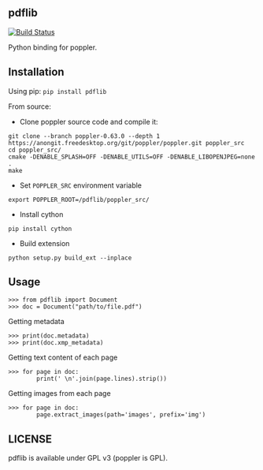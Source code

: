 pdflib
-------

[![Build Status](https://travis-ci.org/alephdata/pdflib.svg?branch=master)](https://travis-ci.org/alephdata/pdflib)

Python binding for poppler.

## Installation

Using pip: `pip install pdflib`

From source:

- Clone poppler source code and compile it:

```
git clone --branch poppler-0.63.0 --depth 1 https://anongit.freedesktop.org/git/poppler/poppler.git poppler_src
cd poppler_src/
cmake -DENABLE_SPLASH=OFF -DENABLE_UTILS=OFF -DENABLE_LIBOPENJPEG=none .
make
```

- Set `POPPLER_SRC` environment variable

```
export POPPLER_ROOT=/pdflib/poppler_src/
```

- Install cython

```
pip install cython
```

- Build extension

```
python setup.py build_ext --inplace
```

## Usage

```
>>> from pdflib import Document
>>> doc = Document("path/to/file.pdf")
```

Getting metadata

```
>>> print(doc.metadata)
>>> print(doc.xmp_metadata)
```

Getting text content of each page

```
>>> for page in doc:
        print(' \n'.join(page.lines).strip())
```

Getting images from each page

```
>>> for page in doc:
        page.extract_images(path='images', prefix='img')
```

LICENSE
-------
pdflib is available under GPL v3 (poppler is GPL).